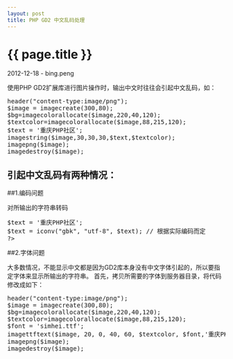 ```yaml
---
layout: post
title: PHP GD2 中文乱码处理
---
```


{{ page.title }}
================

<p class="meta">2012-12-18 - bing.peng</p>

使用PHP GD2扩展库进行图片操作时，输出中文时往往会引起中文乱码，如：

<pre class="brush:php">
header("content-type:image/png");
$image = imagecreate(300,80);
$bg=imagecolorallocate($image,220,40,120);
$textcolor=imagecolorallocate($image,88,215,120);
$text = '重庆PHP社区';
imagestring($image,30,30,30,$text,$textcolor);
imagepng($image);
imagedestroy($image);
</pre>

引起中文乱码有两种情况：
-------------------------------

##1.编码问题

对所输出的字符串转码

<pre class="brush:php">
$text = '重庆PHP社区';
$text = iconv("gbk", "utf-8", $text); // 根据实际编码而定
?>
</pre>

##2.字体问题

大多数情况，不能显示中文都是因为GD2库本身没有中文字体引起的，所以要指定字体来显示所输出的字符串。
首先，拷贝所需要的字体到服务器目录，将代码修改成如下：

<pre class="brush:php">
header("content-type:image/png");
$image = imagecreate(300,80);
$bg=imagecolorallocate($image,220,40,120);
$textcolor=imagecolorallocate($image,88,215,120);
$font = 'simhei.ttf';
imagettftext($image, 20, 0, 40, 60, $textcolor, $font,'重庆PHP社区');
imagepng($image);
imagedestroy($image);
</pre>
